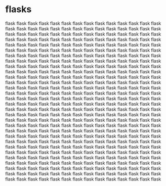 # flasks
 flask flask flask flask flask flask flask flask flask flask flask flask flask flask flask flask flask flask flask flask flask flask flask flask flask flask flask flask flask flask flask flask flask flask flask flask flask flask flask flask flask flask flask flask flask flask flask flask flask flask flask flask flask flask flask flask flask flask flask flask flask flask flask flask flask flask flask flask flask flask flask flask flask flask flask flask flask flask flask flask flask flask flask flask flask flask flask flask flask flask flask flask flask flask flask flask flask flask flask flask flask flask flask flask flask flask flask flask flask flask flask flask flask flask flask flask flask flask flask flask flask flask flask flask flask flask flask flask flask flask flask flask flask flask flask flask flask flask flask flask flask flask flask flask flask flask flask flask flask flask flask flask flask flask flask flask flask flask flask flask flask flask flask flask flask flask flask flask flask flask flask flask flask flask flask flask flask flask flask flask flask flask flask flask flask flask flask flask flask flask flask flask flask flask flask flask flask flask flask flask flask flask flask flask flask flask flask flask flask flask flask flask flask flask flask flask flask flask flask flask flask flask flask flask flask flask flask flask flask flask flask flask flask flask flask flask flask flask flask flask flask flask flask flask flask flask flask flask flask flask flask flask flask flask flask flask flask flask flask flask flask flask flask flask flask flask flask flask flask flask flask flask flask flask flask flask flask flask flask flask flask flask flask flask flask flask flask flask flask flask flask flask flask flask flask flask flask flask flask flask flask flask flask flask flask flask flask flask flask flask flask flask flask flask flask flask flask flask flask flask flask flask flask flask flask flask flask flask flask flask flask flask flask flask flask flask flask flask flask flask flask flask flask flask flask flask flask flask flask flask flask flask flask flask flask flask flask flask flask flask flask flask flask flask flask flask flask flask flask flask flask flask flask flask flask flask flask flask flask flask flask flask flask flask flask flask flask flask flask flask flask flask flask flask flask flask flask flask flask flask flask flask flask flask flask flask flask flask flask flask flask flask flask flask flask flask flask flask flask flask 
